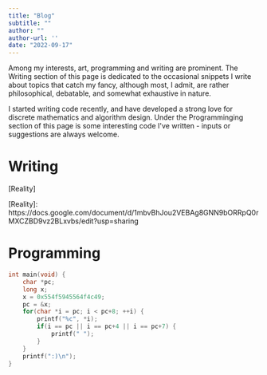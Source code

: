 ```yaml
---
title: "Blog"
subtitle: ""
author: ""
author-url: ''
date: "2022-09-17"
---
```


Among my interests, art, programming and writing are prominent.
The Writing section of this page is dedicated to the occasional snippets
I write about topics that catch my fancy, although most, I admit, are
rather philosophical, debatable, and somewhat exhaustive in nature.

I started writing code recently, and have developed a strong love for
discrete mathematics and algorithm design. Under the Programminging section
of this page is some interesting code I've written - inputs or suggestions
are always welcome. 

# Writing

[Reality]
<p class="signoff">
</p>
[Reality]: https://docs.google.com/document/d/1mbvBhJou2VEBAg8GNN9bORRpQ0rMXCZBD9vz2BLxvbs/edit?usp=sharing


# Programming

```{.c .numberLines}
int main(void) {
    char *pc;
    long x;
    x = 0x554f5945564f4c49;
    pc = &x;
    for(char *i = pc; i < pc+8; ++i) {
        printf("%c", *i);
        if(i == pc || i == pc+4 || i == pc+7) {
            printf(" ");
        }	      
    }
    printf(":)\n");
}	
```
